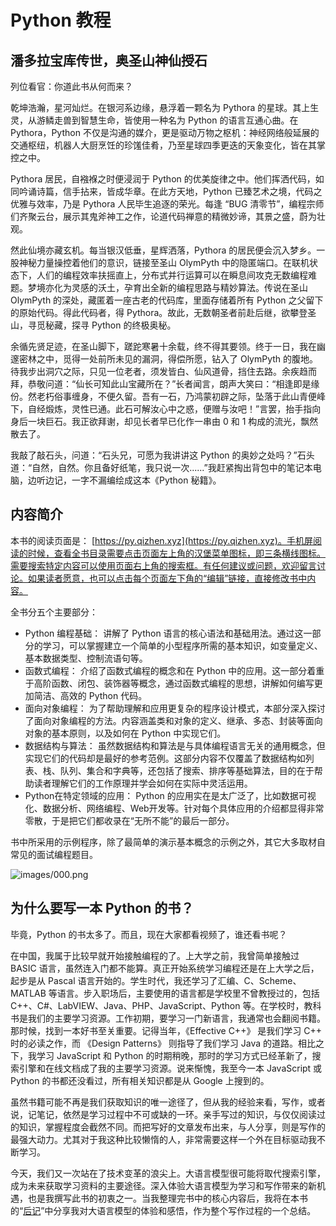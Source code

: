 # Python 教程

## 潘多拉宝库传世，奥圣山神仙授石

列位看官：你道此书从何而来？

乾坤浩瀚，星河灿烂。在银河系边缘，悬浮着一颗名为 Pythora 的星球。其上生灵，从游鳞走兽到智慧生命，皆使用一种名为 Python 的语言互通心曲。在 Pythora，Python 不仅是沟通的媒介，更是驱动万物之枢机：神经网络般延展的交通枢纽，机器人大厨烹饪的珍馐佳肴，乃至星球四季更迭的天象变化，皆在其掌控之中。

Pythora 居民，自襁褓之时便浸润于 Python 的优美旋律之中。他们挥洒代码，如同吟诵诗篇，信手拈来，皆成华章。在此方天地，Python 已臻艺术之境，代码之优雅与效率，乃是 Pythora 人民毕生追逐的荣光。每逢 “BUG 清零节”，编程宗师们齐聚云台，展示其鬼斧神工之作，论道代码禅意的精微妙谛，其景之盛，蔚为壮观。

然此仙境亦藏玄机。每当银汉低垂，星辉洒落，Pythora 的居民便会沉入梦乡。一股神秘力量操控着他们的意识，链接至圣山 OlymPyth 中的隐匿端口。在联机状态下，人们的编程效率扶摇直上，分布式并行运算可以在瞬息间攻克无数编程难题。梦境亦化为灵感的沃土，孕育出全新的编程思路与精妙算法。传说在圣山 OlymPyth 的深处，藏匿着一座古老的代码库，里面存储着所有 Python 之父留下的原始代码。得此代码者，得 Pythora。故此，无数朝圣者前赴后继，欲攀登圣山，寻觅秘藏，探寻 Python 的终极奥秘。

余循先贤足迹，在圣山脚下，蹉跎寒暑十余载，终不得其要领。终于一日，我在幽邃密林之中，觅得一处前所未见的漏洞，得偿所愿，钻入了 OlymPyth 的腹地。待我步出洞穴之际，只见一位老者，须发皆白、仙风道骨，挡住去路。余疾趋而拜，恭敬问道：“仙长可知此山宝藏所在？”长者闻言，朗声大笑曰：“相逢即是缘份。然老朽俗事缠身，不便久留。吾有一石，乃鸿蒙初辟之际，坠落于此山青便峰下，自经煅炼，灵性已通。此石可解汝心中之惑，便赠与汝吧！”言罢，抬手指向身后一块巨石。我正欲拜谢，却见长者早已化作一串由 0 和 1 构成的流光，飘然散去了。

我敲了敲石头，问道：“石头兄，可愿为我讲讲这 Python 的奥妙之处吗？”石头道：“自然，自然。你且备好纸笔，我只说一次......”我赶紧掏出背包中的笔记本电脑，边听边记，一字不漏编绘成这本《Python 秘籍》。


## 内容简介

本书的阅读页面是： [https://py.qizhen.xyz](https://py.qizhen.xyz)。手机屏阅读的时候，查看全书目录需要点击页面左上角的汉堡菜单图标，即三条横线图标。需要搜索特定内容可以使用页面右上角的搜索框。有任何建议或问题，欢迎留言讨论。如果读者愿意，也可以点击每个页面左下角的“编辑”链接，直接修改书中内容。

全书分五个主要部分：

* Python 编程基础： 讲解了 Python 语言的核心语法和基础用法。通过这一部分的学习，可以掌握建立一个简单的小型程序所需的基本知识，如变量定义、基本数据类型、控制流语句等。
* 函数式编程： 介绍了函数式编程的概念和在 Python 中的应用。这一部分着重于高阶函数、闭包、装饰器等概念，通过函数式编程的思想，讲解如何编写更加简洁、高效的 Python 代码。
* 面向对象编程： 为了帮助理解和应用更复杂的程序设计模式，本部分深入探讨了面向对象编程的方法。内容涵盖类和对象的定义、继承、多态、封装等面向对象的基本原则，以及如何在 Python 中实现它们。
* 数据结构与算法： 虽然数据结构和算法是与具体编程语言无关的通用概念，但实现它们的代码却是最好的参考范例。这部分内容不仅覆盖了数据结构如列表、栈、队列、集合和字典等，还包括了搜索、排序等基础算法，目的在于帮助读者理解它们的工作原理并学会如何在实际中灵活运用。
* Python在特定领域的应用： Python 的应用实在是太广泛了，比如数据可视化、数据分析、网络编程、Web开发等。针对每个具体应用的介绍都显得非常零散，于是把它们都收录在“无所不能”的最后一部分。

书中所采用的示例程序，除了最简单的演示基本概念的示例之外，其它大多取材自常见的面试编程题目。

![images/000.png](images/000.png)


## 为什么要写一本 Python 的书？

毕竟，Python 的书太多了。而且，现在大家都看视频了，谁还看书呢？

在中国，我属于比较早就开始接触编程的了。上大学之前，我曾简单接触过 BASIC 语言，虽然连入门都不能算。真正开始系统学习编程还是在上大学之后，起步是从 Pascal 语言开始的。学生时代，我还学习了汇编、C、Scheme、MATLAB 等语言。步入职场后，主要使用的语言都是学校里不曾教授过的，包括 C++、C#、LabVIEW、Java、PHP、JavaScript、Python 等。在学校时，教科书是我们的主要学习资源。工作初期，要学习一门新语言，我通常也会翻阅书籍。那时候，找到一本好书至关重要。记得当年，《Effective C++》 是我们学习 C++ 时的必读之作，而 《Design Patterns》 则指导了我们学习 Java 的道路。相比之下，我学习 JavaScript 和 Python 的时期稍晚，那时的学习方式已经革新了，搜索引擎和在线文档成了我的主要学习资源。说来惭愧，我至今一本 JavaScript 或 Python 的书都还没看过，所有相关知识都是从 Google 上搜到的。

虽然书籍可能不再是我们获取知识的唯一途径了，但从我的经验来看，写作，或者说，记笔记，依然是学习过程中不可或缺的一环。亲手写过的知识，与仅仅阅读过的知识，掌握程度会截然不同。而把写好的文章发布出来，与人分享，则是写作的最强大动力。尤其对于我这种比较懒惰的人，非常需要这样一个外在目标驱动我不断学习。

今天，我们又一次站在了技术变革的浪尖上。大语言模型很可能将取代搜索引擎，成为未来获取学习资料的主要途径。深入体验大语言模型为学习和写作带来的新机遇，也是我撰写此书的初衷之一。当我整理完书中的核心内容后，我将在本书的“[后记](epilogue)”中分享我对大语言模型的体验和感悟，作为整个写作过程的一个总结。

